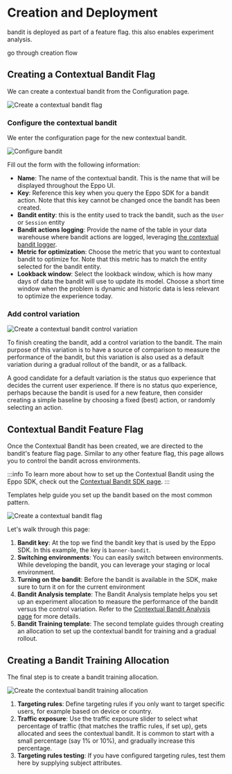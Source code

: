 # Creation and Deployment

bandit is deployed as part of a feature flag. this also enables experiment analysis.

go through creation flow

## Creating a Contextual Bandit Flag

We can create a contextual bandit from the Configuration page.

![Create a contextual bandit flag](/img/contextual-bandits/create-bandit-0.png)

### Configure the contextual bandit 

We enter the configuration page for the new contextual bandit.

![Configure bandit](/img/contextual-bandits/create-bandit-1.png)

Fill out the form with the following information:

- **Name**: The name of the contextual bandit. This is the name that will be displayed throughout the Eppo UI.
- **Key**: Reference this key when you query the Eppo SDK for a bandit action. Note that this key cannot be changed once the bandit has been created.
- **Bandit entity**: this is the entity used to track the bandit, such as the `User` or `Session` entity
- **Bandit actions logging**: Provide the name of the table in your data warehouse where bandit actions are logged, leveraging [the contextual bandit logger](/sdks/sdk-features/bandits#logging-bandit-assignments).
- **Metric for optimization**: Choose the metric that you want to contextual bandit to optimize for. Note that this metric has to match the entity selected for the bandit entity.
- **Lookback window**: Select the lookback window, which is how many days of data the bandit will use to update its model. Choose a short time window when the problem is dynamic and historic data is less relevant to optimize the experience today.

### Add control variation

![Create a contextual bandit control variation](/img/contextual-bandits/create-bandit-2.png)

To finish creating the bandit, add a control variation to the bandit. 
The main purpose of this variation is to have a source of comparison to measure the performance of the bandit,
but this variation is also used as a default variation during a gradual rollout of the bandit, or as a fallback.

A good candidate for a default variation is the status quo experience that decides the current user experience.
If there is no status quo experience, perhaps because the bandit is used for a new feature, then consider creating a simple
baseline by choosing a fixed (best) action, or randomly selecting an action.


## Contextual Bandit Feature Flag

Once the Contextual Bandit has been created, we are directed to the bandit's feature flag page.
Similar to any other feature flag, this page allows you to control the bandit across environments.

:::info
To learn more about how to set up the Contextual Bandit using the Eppo SDK, check out the [Contextual Bandit SDK page](sdks/sdk-features/bandits).
:::


Templates help guide you set up the bandit based on the most common pattern.

![Create a contextual bandit flag](/img/contextual-bandits/bandit-ff-page.png)

Let's walk through this page:

1. **Bandit key**: At the top we find the bandit key that is used by the Eppo SDK. In this example, the key is `banner-bandit`.
2. **Switching environments**: You can easily switch between environments. While developing the bandit, you can leverage your staging or local environment.
3. **Turning on the bandit**: Before the bandit is available in the SDK, make sure to turn it on for the current environment
4. **Bandit Analysis template**: The Bandit Analysis template helps you set up an experiment allocation to measure the performance of the bandit versus the control variation. Refer to the [Contextual Bandit Analysis page](/contextual-bandits/analysis) for more details.
5. **Bandit Training template**: The second template guides through creating an allocation to set up the contextual bandit for training and a gradual rollout.

## Creating a Bandit Training Allocation

The final step is to create a bandit training allocation.

![Create the contextual bandit training allocation](/img/contextual-bandits/bandit-training-allocation.png)

1. **Targeting rules**: Define targeting rules if you only want to target specific users, for example based on device or country.
2. **Traffic exposure**: Use the traffic exposure slider to select what percentage of traffic (that matches the traffic rules, if set up), gets allocated and sees the contextual bandit. It is common to start with a small percentage (say 1% or 10%), and gradually increase this percentage.
3. **Targeting rules testing**: If you have configured targeting rules, test them here by supplying subject attributes.